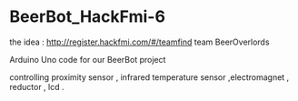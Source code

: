 # BeerBot_HackFmi-6

the idea : http://register.hackfmi.com/#/teamfind team BeerOverlords


Arduino Uno code for our BeerBot project 

controlling proximity sensor , infrared temperature sensor ,electromagnet , reductor , lcd .
